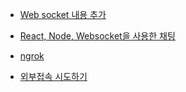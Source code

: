 * [Web socket 내용 추가](https://github.com/ckdqja135/Typescript-restful-starter/blob/master/mdfile/2020-04-09/web_socket.md)

* [React, Node, Websocket을 사용한 채팅](https://github.com/ckdqja135/Typescript-restful-starter/blob/master/mdfile/2020-04-16/React%2C%20Node%20and%20WebSocket%EB%A5%BC%20%EC%82%AC%EC%9A%A9%ED%95%98%EC%97%AC%20%EB%A7%8C%EB%93%A0%20Chat%20App.md)

* [ngrok](https://github.com/ckdqja135/Typescript-restful-starter/blob/master/mdfile/2020-04-16/ngrok.md)

* [외부접속 시도하기](https://github.com/ckdqja135/Typescript-restful-starter/blob/master/mdfile/2020-04-16/%EC%99%B8%EB%B6%80%20%EC%A0%91%EC%86%8D.md)
